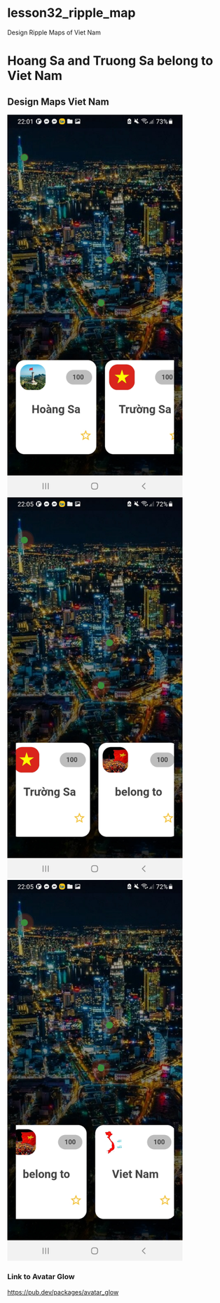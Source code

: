 # lesson32_ripple_map
Design Ripple Maps of Viet Nam
# Hoang Sa and Truong Sa belong to Viet Nam
## Design Maps Viet Nam
[<img src="assets/screenshot/img_HS.jpg" width="400">](assets/screenshot/img_HS.jpg)
[<img src="assets/screenshot/img_TS.jpg" width="400">](assets/screenshot/img_TS.jpg)
[<img src="assets/screenshot/img_VN.jpg" width="400">](assets/screenshot/img_VN.jpg)

### Link to Avatar Glow
https://pub.dev/packages/avatar_glow